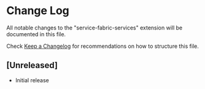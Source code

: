 # Change Log

All notable changes to the "service-fabric-services" extension will be documented in this file.

Check [Keep a Changelog](http://keepachangelog.com/) for recommendations on how to structure this file.

## [Unreleased]

- Initial release